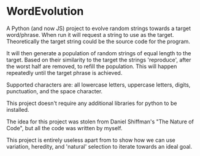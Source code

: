 # WordEvolution
A Python (and now JS) project to evolve random strings towards a target word/phrase.
When run it will request a string to use as the target.
Theoretically the target string could be the source code for the program.

It will then generate a population of random strings of equal length to the target.
Based on their similarity to the target the strings 'reproduce', after the worst half are removed, to refill the population.
This will happen repeatedly until the target phrase is achieved.

Supported characters are: all lowercase letters, uppercase letters, digits, punctuation, and the space character.

This project doesn't require any additional libraries for python to be installed.

The idea for this project was stolen from Daniel Shiffman's "The Nature of Code", but all the code was written by myself.

This project is entirely useless apart from to show how we can use variation, heredity, and 'natural' selection to iterate towards an ideal goal.
